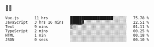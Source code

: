 ### 👨‍💻

<!--START_SECTION:waka-->

```text
Vue.js       11 hrs          ███████████████████░░░░░░   75.78 %
JavaScript   3 hrs 16 mins   █████▓░░░░░░░░░░░░░░░░░░░   22.51 %
Text         9 mins          ▒░░░░░░░░░░░░░░░░░░░░░░░░   01.11 %
TypeScript   2 mins          ░░░░░░░░░░░░░░░░░░░░░░░░░   00.25 %
HTML         1 min           ░░░░░░░░░░░░░░░░░░░░░░░░░   00.18 %
JSON         0 secs          ░░░░░░░░░░░░░░░░░░░░░░░░░   00.10 %
```

<!--END_SECTION:waka-->
